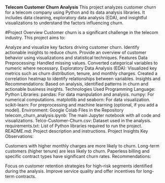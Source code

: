**Telecom Customer Churn Analysis**
This project analyzes customer churn for a telecom company using Python and its data analysis libraries. It includes data cleaning, exploratory data analysis (EDA), and insightful visualizations to understand the factors influencing churn.

#Project Overview
Customer churn is a significant challenge in the telecom industry. This project aims to:

Analyze and visualize key factors driving customer churn.
Identify actionable insights to reduce churn.
Provide an overview of customer behavior using visualizations and statistical techniques.
Features
Data Preprocessing:
Handled missing values.
Converted categorical variables to numeric where necessary.
Exploratory Data Analysis (EDA):
Visualized key metrics such as churn distribution, tenure, and monthly charges.
Created a correlation heatmap to identify relationships between variables.
Insights and Recommendations:
Based on analysis, identified patterns in churn and actionable business insights.
Technologies Used
Programming Language: Python
Libraries:
pandas: For data manipulation and analysis.
numpy: For numerical computations.
matplotlib and seaborn: For data visualization.
scikit-learn: For preprocessing and machine learning (optional, if you add a model).
Environment: Google Colab
Files in the Repository
telecom_churn_analysis.ipynb: The main Jupyter notebook with all code and visualizations.
Telco-Customer-Churn.csv: Dataset used in the analysis.
requirements.txt: List of Python libraries required to run the project.
README.md: Project description and instructions.
Project Insights
Key Observations:

Customers with higher monthly charges are more likely to churn.
Long-term customers (higher tenure) are less likely to churn.
Paperless billing and specific contract types have significant churn rates.
Recommendations:

Focus on customer retention strategies for high-risk segments identified during the analysis.
Improve service quality and offer incentives for long-term contracts.
